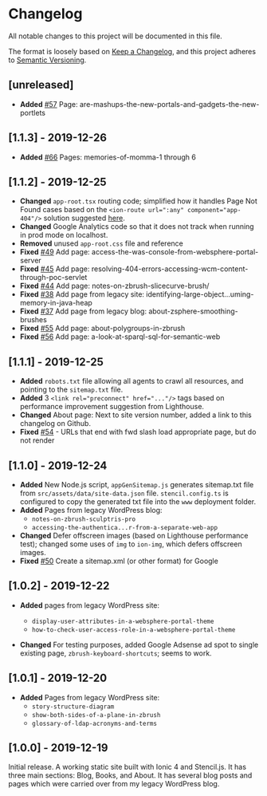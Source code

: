 # Changelog
All notable changes to this project will be documented in this file.

The format is loosely based on [Keep a Changelog](https://keepachangelog.com/en/1.0.0/),
and this project adheres to [Semantic Versioning](https://semver.org/spec/v2.0.0.html).

## [unreleased]

- **Added** [#57](https://github.com/codyburleson/cburleson-pwa/issues/57) Page: are-mashups-the-new-portals-and-gadgets-the-new-portlets
## [1.1.3] - 2019-12-26

- **Added** [#66](https://github.com/codyburleson/cburleson-pwa/issues/66) Pages: memories-of-momma-1 through 6

## [1.1.2] - 2019-12-25

- **Changed** `app-root.tsx` routing code; simplified how it handles Page Not Found cases based on the `<ion-route url=":any" component="app-404"/>` solution suggested [here](https://github.com/ionic-team/ionic/issues/18687).
- **Changed** Google Analytics code so that it does not track when running in prod mode on localhost.
- **Removed** unused `app-root.css` file and reference
- **Fixed** [#49](https://github.com/codyburleson/cburleson-pwa/issues/49) Add page: access-the-was-console-from-websphere-portal-server
- **Fixed** [#45](https://github.com/codyburleson/cburleson-pwa/issues/45) Add page: resolving-404-errors-accessing-wcm-content-through-poc-servlet
- **Fixed** [#44](https://github.com/codyburleson/cburleson-pwa/issues/44) Add page: notes-on-zbrush-slicecurve-brush/
- **Fixed** [#38](https://github.com/codyburleson/cburleson-pwa/issues/38) Add page from legacy site: identifying-large-object...uming-memory-in-java-heap
- **Fixed** [#37](https://github.com/codyburleson/cburleson-pwa/issues/37) Add page from legacy blog: about-zsphere-smoothing-brushes
- **Fixed** [#55](https://github.com/codyburleson/cburleson-pwa/issues/55) Add page: about-polygroups-in-zbrush
- **Fixed** [#56](https://github.com/codyburleson/cburleson-pwa/issues/56) Add page: a-look-at-sparql-sql-for-semantic-web

## [1.1.1] - 2019-12-25

- **Added** `robots.txt` file allowing all agents to crawl all resources, and pointing to the `sitemap.txt` file.
- **Added** 3 `<link rel="preconnect" href="..."/>` tags based on performance improvement suggestion from Lighthouse.
- **Changed** About page: Next to site version number, added a link to this changelog on Github.
- **Fixed** [#54](https://github.com/codyburleson/cburleson-pwa/issues/54) - URLs that end with fwd slash load appropriate page, but do not render

## [1.1.0] - 2019-12-24

- **Added** New Node.js script, `appGenSitemap.js` generates sitemap.txt file from `src/assets/data/site-data.json` file. `stencil.config.ts` is configured to copy the generated txt file into the `www` deployment folder.
- **Added** Pages from legacy WordPress blog: 
    - `notes-on-zbrush-sculptris-pro`
    - `accessing-the-authentica...r-from-a-separate-web-app`
- **Changed** Defer offscreen images (based on Lighthouse performance test); changed some uses of `img` to `ion-img`, which defers offscreen images.
- **Fixed** [#50](https://github.com/codyburleson/cburleson-pwa/issues/50) Create a sitemap.xml (or other format) for Google

## [1.0.2] - 2019-12-22

- **Added** pages from legacy WordPress site: 
    - `display-user-attributes-in-a-websphere-portal-theme`
    - `how-to-check-user-access-role-in-a-websphere-portal-theme`

- **Changed** For testing purposes, added Google Adsense ad spot to single existing page, `zbrush-keyboard-shortcuts`; seems to work.

## [1.0.1] - 2019-12-20

- **Added** Pages from legacy WordPress site: 
    - `story-structure-diagram`
    - `show-both-sides-of-a-plane-in-zbrush`
    - `glossary-of-ldap-acronyms-and-terms`

## [1.0.0] - 2019-12-19

Initial release. A working static site built with Ionic 4 and Stencil.js. It has three main sections: Blog, Books, and About. It has several blog posts and pages which were carried over from my legacy WordPress blog.

